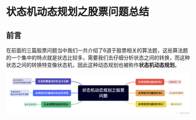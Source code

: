 # 状态机动态规划之股票问题总结

## 前言

在前面的三篇股票问题当中我们一共介绍了6道于股票相关的算法题，这些算法题的一个集中的特点就是状态比较多，需要我们去仔细分析状态之间的转换，而这种状态之间的转换特变像状态机，因此这种动态规划也被称作**状态机动态规划**。

<img src="../images/dsal/dp/01-dp40.png" alt="01-dp40" style="zoom:80%;" />


